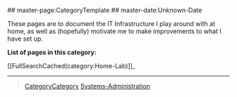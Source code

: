  \#\# master-page:CategoryTemplate \#\# master-date:Unknown-Date

These pages are to document the IT Infrastructure I play around with at home, as well as (hopefully) motivate me to make improvements to what I have set up.

**List of pages in this category:**

[[FullSearchCached(category:Home-Lab)]]\_

* * * * *

> [CategoryCategory](CategoryCategory) [Systems-Administration](Systems-Administration)
